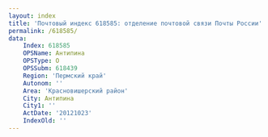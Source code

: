 ```yaml
---
layout: index
title: 'Почтовый индекс 618585: отделение почтовой связи Почты России'
permalink: /618585/
data:
    Index: 618585
    OPSName: Антипина
    OPSType: О
    OPSSubm: 618439
    Region: 'Пермский край'
    Autonom: ''
    Area: 'Красновишерский район'
    City: Антипина
    City1: ''
    ActDate: '20121023'
    IndexOld: ''
---
```

